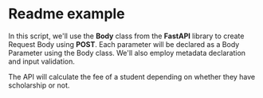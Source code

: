 # Readme example

In this script, we'll use the **Body** class from the **FastAPI** library to create Request Body using **POST**. Each parameter will be declared as a Body Parameter using the Body class. We'll also employ metadata declaration and input validation.

The API will calculate the fee of a student depending on whether they have scholarship or not.

